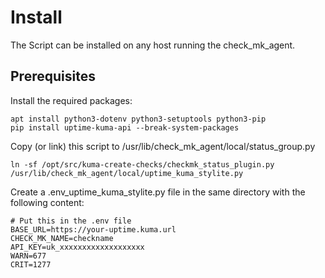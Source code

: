 # Install

The Script can be installed on any host running the check_mk_agent.

## Prerequisites

Install the required packages:

```
apt install python3-dotenv python3-setuptools python3-pip
pip install uptime-kuma-api --break-system-packages
```

Copy (or link) this script to /usr/lib/check_mk_agent/local/status_group.py

```
ln -sf /opt/src/kuma-create-checks/checkmk_status_plugin.py /usr/lib/check_mk_agent/local/uptime_kuma_stylite.py
```

Create a .env_uptime_kuma_stylite.py file in the same directory 
with the following content:

```
# Put this in the .env file
BASE_URL=https://your-uptime.kuma.url
CHECK_MK_NAME=checkname
API_KEY=uk_xxxxxxxxxxxxxxxxxxx
WARN=677
CRIT=1277
```

